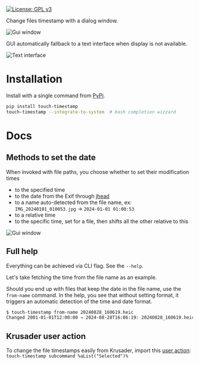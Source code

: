 [![License: GPL v3](https://img.shields.io/badge/License-GPLv3-blue.svg)](https://www.gnu.org/licenses/gpl-3.0)

Change files timestamp with a dialog window.

![Gui window](asset/mininterface-gui.avif "Graphical interface")

GUI automatically fallback to a text interface when display is not available.

![Text interface](asset/textual.avif "Runs in the terminal")


# Installation

Install with a single command from [PyPi](https://pypi.org/project/touch-timestamp/).

```bash
pip install touch-timestamp
touch-timestamp --integrate-to-system  # bash completion wizzard
```

# Docs

## Methods to set the date

When invoked with file paths, you choose whether to set their modification times
* to the specified time
* to the date from the Exif through [jhead](https://github.com/Matthias-Wandel/jhead)
* to a name auto-detected from the file name, ex: `IMG_20240101_010053.jpg` → `2024-01-01 01:00:53`
* to a relative time
* to the specific time, set for a file, then shifts all the other relative to this

![Gui window](asset/mininterface-gui-full.avif "Graphical interface")


## Full help

Everything can be achieved via CLI flag. See the `--help`.

Let's take fetching the time from the file name as an example.

Should you end up with files that keep the date in the file name, use the `from-name` command. In the help, you see that without setting format, it triggers an automatic detection of the time and date format.

```bash
$ touch-timestamp from-name 20240828_160619.heic
Changed 2001-01-01T12:00:00 → 2024-08-28T16:06:19: 20240828_160619.heic
```


## Krusader user action

To change the file timestamps easily from Krusader, import this [user action](extra/touch-timestamp-krusader-useraction.xml): `touch-timestamp subcommand %aList("Selected")%`